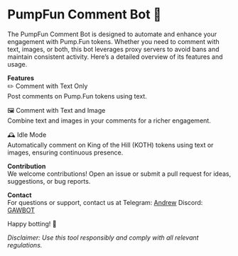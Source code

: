 # PumpFun Comment Bot 🤖
The PumpFun Comment Bot is designed to automate and enhance your engagement with Pump.Fun tokens. Whether you need to comment with text, images, or both, this bot leverages proxy servers to avoid bans and maintain consistent activity. Here’s a detailed overview of its features and usage.

**Features** <br>
✏️ Comment with Text Only <br>
Post comments on Pump.Fun tokens using text.

🖼️ Comment with Text and Image <br>
Combine text and images in your comments for a richer engagement.

🕰️ Idle Mode <br>
Automatically comment on King of the Hill (KOTH) tokens using text or images, ensuring continuous presence.

**Contribution** <br>
We welcome contributions! Open an issue or submit a pull request for ideas, suggestions, or bug reports.

**Contact** <br>
For questions or support, contact us at Telegram: [Andrew](https://t.me/andrewbizzle) Discord: [GAWBOT](https://discord.gg/42CmvN6z)

Happy botting! 🎉

_Disclaimer: Use this tool responsibly and comply with all relevant regulations._
